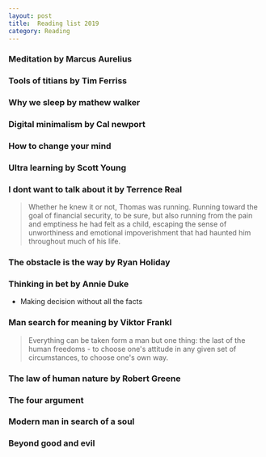 ```yaml
---
layout: post
title:  Reading list 2019
category: Reading
---
```

  
### Meditation by Marcus Aurelius

### Tools of titians by Tim Ferriss

### Why we sleep by mathew walker

### Digital minimalism by Cal newport

### How to change your mind

### Ultra learning by Scott Young

### I dont want to talk about it by Terrence Real
> Whether he knew it or not, Thomas was running. Running toward the goal of financial security, to be sure, but also running from the pain and emptiness he had felt as a child, escaping the sense of unworthiness and emotional impoverishment that had haunted him throughout much of his life.

### The obstacle is the way by Ryan Holiday

### Thinking in bet by Annie Duke
- Making decision without all the facts

### Man search for meaning by Viktor Frankl 
> Everything can be taken form a man but one thing: the last of the human freedoms - to choose one's attitude in any given set of circumstances, to choose one's own way.

### The law of human nature by Robert Greene

### The four argument

### Modern man in search of a soul

### Beyond good and evil


